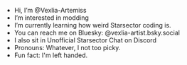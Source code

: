 - Hi, I’m @Vexlia-Artemiss
- I’m interested in modding
- I’m currently learning how weird Starsector coding is.
- You can reach me on Bluesky: @vexlia-artist.bsky.social
- I also sit in Unofficial Starsector Chat on Discord
- Pronouns: Whatever, I not too picky.
- Fun fact: I'm left handed.

<!---
Vexlia-Artemiss/Vexlia-Artemiss is a ✨ special ✨ repository because its `README.md` (this file) appears on your GitHub profile.
You can click the Preview link to take a look at your changes.
--->

